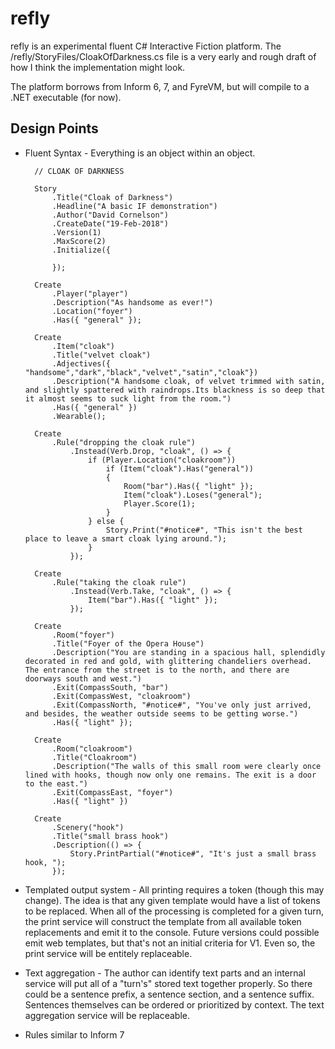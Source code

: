 # refly

refly is an experimental fluent C# Interactive Fiction platform. The /refly/StoryFiles/CloakOfDarkness.cs file is a very early and rough draft of how I think the implementation might look.

The platform borrows from Inform 6, 7, and FyreVM, but will compile to a .NET executable (for now).

## Design Points

* Fluent Syntax - Everything is an object within an object.

		// CLOAK OF DARKNESS

		Story
			.Title("Cloak of Darkness")
			.Headline("A basic IF demonstration")
			.Author("David Cornelson")
			.CreateDate("19-Feb-2018")
			.Version(1)
			.MaxScore(2)
			.Initialize({

			});

		Create
			.Player("player")
			.Description("As handsome as ever!")
			.Location("foyer")
			.Has({ "general" });

		Create
			.Item("cloak")
			.Title("velvet cloak")
			.Adjectives({ "handsome","dark","black","velvet","satin","cloak"})
			.Description("A handsome cloak, of velvet trimmed with satin, and slightly spattered with raindrops.Its blackness is so deep that it almost seems to suck light from the room.")
			.Has({ "general" })
			.Wearable();

		Create
			.Rule("dropping the cloak rule")
				.Instead(Verb.Drop, "cloak", () => {
					if (Player.Location("cloakroom"))
						if (Item("cloak").Has("general"))
						{
							Room("bar").Has({ "light" });
							Item("cloak").Loses("general");
							Player.Score(1);
						}
					} else {
						Story.Print("#notice#", "This isn't the best place to leave a smart cloak lying around.");
					}
				});

		Create
			.Rule("taking the cloak rule")
				.Instead(Verb.Take, "cloak", () => {
					Item("bar").Has({ "light" });
				});

		Create
			.Room("foyer")
			.Title("Foyer of the Opera House")
			.Description("You are standing in a spacious hall, splendidly decorated in red and gold, with glittering chandeliers overhead. The entrance from the street is to the north, and there are doorways south and west.")
			.Exit(CompassSouth, "bar")
			.Exit(CompassWest, "cloakroom")
			.Exit(CompassNorth, "#notice#", "You've only just arrived, and besides, the weather outside seems to be getting worse.")
			.Has({ "light" });

		Create
			.Room("cloakroom")
			.Title("Cloakroom")
			.Description("The walls of this small room were clearly once lined with hooks, though now only one remains. The exit is a door to the east.")
			.Exit(CompassEast, "foyer")
			.Has({ "light" })

		Create
			.Scenery("hook")
			.Title("small brass hook")
			.Description(() => {
				Story.PrintPartial("#notice#", "It's just a small brass hook, ");
			});

* Templated output system - All printing requires a token (though this may change). The idea is that any given template would have a list of tokens to be replaced. When all of the processing is completed for a given turn, the print service will construct the template from all available token replacements and emit it to the console. Future versions could possible emit web templates, but that's not an initial criteria for V1. Even so, the print service will be entitely replaceable.
* Text aggregation - The author can identify text parts and an internal service will put all of a "turn's" stored text together properly. So there could be a sentence prefix, a sentence section, and a sentence suffix. Sentences themselves can be ordered or prioritized by context. The text aggregation service will be replaceable.
* Rules similar to Inform 7


